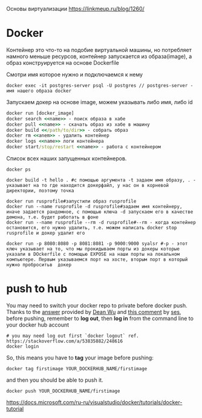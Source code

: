 Основы виртуализации https://linkmeup.ru/blog/1260/

# Docker
Контейнер это что-то на подобие виртуальной машины, но потребляет намного меньше ресурсов, контейнер запускается из образа(image), а образ конструируется на основе Dockerfile

Смотри имя которое нужно и подключаемся к нему

```
docker exec -it postgres-server psql -U postgres // postgres-server - имя нашего образа docker
```

Запускаем докер  на основе image, можем указывать либо имя, либо id
```cmd
docker run [docker_image]
docker search <<name>> - поиск образа в хабе
docker pull <<name>> - скачать образ из хабе в машину
docker build <</path/to/dir>> - собрать образ
docker rm <<anem>> - удалить контейнер
docker logs <<name>> логи контейнера
docker start/stop/restart <<name>> - работа с контейнером
```

Список всех наших запущенных контейнеров.
```
docker ps
```

```
docker build -t hello . #с помощью аргумента -t задаем имя образу, . - указывает на то где находится докерфайл, у нас он в корневой директории, поэтому точка
```

```
docker run rusprofile#запустили образ rusprofile
docker run --name rusprofile -d rusprofile#задаем имя контейнеру, иначе задается рандомное, с помощью ключа -d запускаем его в качестве демона, т.е. будет работать в фоне
docker run --name rusprofile --rm -d rusprofile#--rm - когда контейнер остановится, его нужно удалить, т.е. можем написать docker stop rusprofile и докер удалит его
```

```
docker run -p 8080:8080 -p 8081:8081 -p 9000:9000 syalsr #-p - этот ключ указывает на то, что мы прокидываем порты из докеры которые указали в DOckerfile с помощью EXPOSE на наши порты на локальном компьютере. Первым указываемся порт на хосте, вторым порт в который нужно проброситьв  докер
```



# push to hub
You may need to switch your docker repo to private before docker push. Thanks to the [answer](https://stackoverflow.com/a/42403423/4096935) provided by [Dean Wu](https://stackoverflow.com/users/7607604/dean-wu) and [this comment](https://stackoverflow.com/questions/41984399/denied-requested-access-to-the-resource-is-denied-docker/41984666#comment94770203_41984666) by [ses](https://stackoverflow.com/users/369759/ses), before pushing, remember to **log out**, then **log in** from the command line to your docker hub account
```
# you may need log out first `docker logout` ref. https://stackoverflow.com/a/53835882/248616
docker login
```

So, this means you have to **tag** your image before pushing:
```
docker tag firstimage YOUR_DOCKERHUB_NAME/firstimage
```

and then you should be able to push it.
```
docker push YOUR_DOCKERHUB_NAME/firstimage
```

https://docs.microsoft.com/ru-ru/visualstudio/docker/tutorials/docker-tutorial

